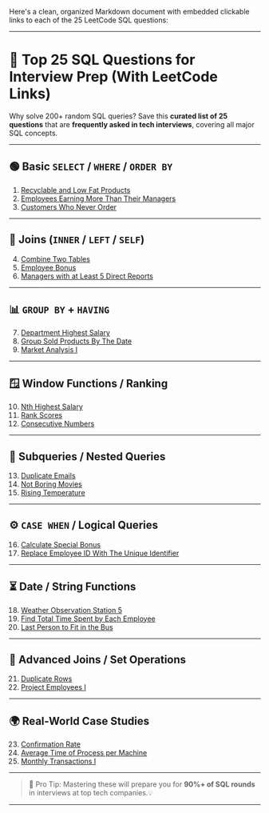 Here's a clean, organized Markdown document with embedded clickable links to each of the 25 LeetCode SQL questions:

---

# 🎯 Top 25 SQL Questions for Interview Prep (With LeetCode Links)

Why solve 200+ random SQL queries?
Save this **curated list of 25 questions** that are **frequently asked in tech interviews**, covering all major SQL concepts.

---

## 🟢 Basic `SELECT` / `WHERE` / `ORDER BY`

1. [Recyclable and Low Fat Products](https://leetcode.com/problems/recyclable-and-low-fat-products/)
2. [Employees Earning More Than Their Managers](https://leetcode.com/problems/employees-earning-more-than-their-managers/)
3. [Customers Who Never Order](https://leetcode.com/problems/customers-who-never-order/)

---

## 🔗 Joins (`INNER` / `LEFT` / `SELF`)

4. [Combine Two Tables](https://leetcode.com/problems/combine-two-tables/)
5. [Employee Bonus](https://leetcode.com/problems/employee-bonus/)
6. [Managers with at Least 5 Direct Reports](https://leetcode.com/problems/managers-with-at-least-5-direct-reports/)

---

## 📊 `GROUP BY` + `HAVING`

7. [Department Highest Salary](https://leetcode.com/problems/department-highest-salary/)
8. [Group Sold Products By The Date](https://leetcode.com/problems/group-sold-products-by-the-date/)
9. [Market Analysis I](https://leetcode.com/problems/market-analysis-i/)

---

## 🪟 Window Functions / Ranking

10. [Nth Highest Salary](https://leetcode.com/problems/nth-highest-salary/)
11. [Rank Scores](https://leetcode.com/problems/rank-scores/)
12. [Consecutive Numbers](https://leetcode.com/problems/consecutive-numbers/)

---

## 🧠 Subqueries / Nested Queries

13. [Duplicate Emails](https://leetcode.com/problems/duplicate-emails/)
14. [Not Boring Movies](https://leetcode.com/problems/not-boring-movies/)
15. [Rising Temperature](https://leetcode.com/problems/rising-temperature/)

---

## ⚙️ `CASE WHEN` / Logical Queries

16. [Calculate Special Bonus](https://leetcode.com/problems/calculate-special-bonus/)
17. [Replace Employee ID With The Unique Identifier](https://leetcode.com/problems/replace-employee-id-with-the-unique-identifier/)

---

## ⏳ Date / String Functions

18. [Weather Observation Station 5](https://leetcode.com/problems/weather-observation-station-5/)
19. [Find Total Time Spent by Each Employee](https://leetcode.com/problems/find-total-time-spent-by-each-employee/)
20. [Last Person to Fit in the Bus](https://leetcode.com/problems/last-person-to-fit-in-the-bus/)

---

## 🔁 Advanced Joins / Set Operations

21. [Duplicate Rows](https://leetcode.com/problems/duplicate-rows/)
22. [Project Employees I](https://leetcode.com/problems/project-employees-i/)

---

## 🌍 Real-World Case Studies

23. [Confirmation Rate](https://leetcode.com/problems/confirmation-rate/)
24. [Average Time of Process per Machine](https://leetcode.com/problems/average-time-of-process-per-machine/)
25. [Monthly Transactions I](https://leetcode.com/problems/monthly-transactions-i/)

---

> 📌 Pro Tip: Mastering these will prepare you for **90%+ of SQL rounds** in interviews at top tech companies.💡

---
